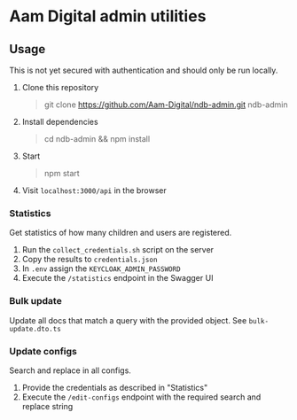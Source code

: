 # Aam Digital admin utilities

## Usage
This is not yet secured with authentication and should only be run locally.

1. Clone this repository 
    > git clone https://github.com/Aam-Digital/ndb-admin.git ndb-admin
2. Install dependencies
    > cd ndb-admin && npm install
3. Start
    > npm start
4. Visit `localhost:3000/api` in the browser

### Statistics
Get statistics of how many children and users are registered.

1. Run the `collect_credentials.sh` script on the server
2. Copy the results to `credentials.json`
3. In `.env` assign the `KEYCLOAK_ADMIN_PASSWORD`
4. Execute the `/statistics` endpoint in the Swagger UI

### Bulk update
Update all docs that match a query with the provided object.
See `bulk-update.dto.ts`

### Update configs
Search and replace in all configs.

1. Provide the credentials as described in "Statistics"
2. Execute the `/edit-configs` endpoint with the required search and replace string
